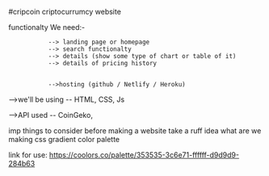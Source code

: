 #cripcoin
criptocurrumcy website


functionalty We need:-

               --> landing page or homepage
               --> search functionalty
               --> details (show some type of chart or table of it)
               --> details of pricing history


               -->hosting (github / Netlify / Heroku)


-->we'll be using  --  HTML, CSS, Js  

-->API used -- CoinGeko, 

imp things to consider before making a website
take a ruff idea what are we making
css gradient
color palette

  link for use: https://coolors.co/palette/353535-3c6e71-ffffff-d9d9d9-284b63